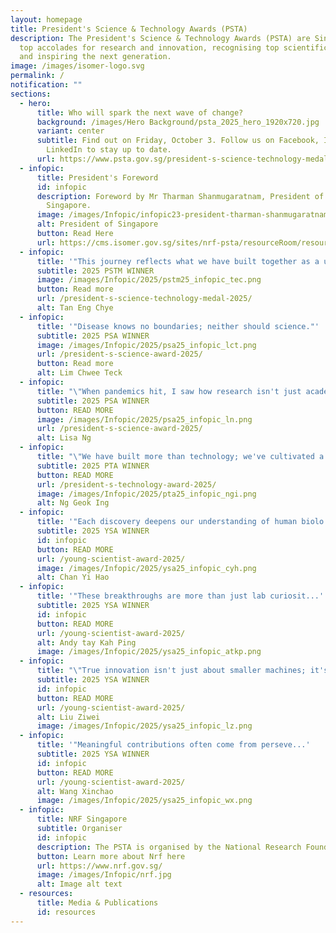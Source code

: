```yaml
---
layout: homepage
title: President's Science & Technology Awards (PSTA)
description: The President's Science & Technology Awards (PSTA) are Singapore's
  top accolades for research and innovation, recognising top scientific talent
  and inspiring the next generation.
image: /images/isomer-logo.svg
permalink: /
notification: ""
sections:
  - hero:
      title: Who will spark the next wave of change?
      background: /images/Hero Background/psta_2025_hero_1920x720.jpg
      variant: center
      subtitle: Find out on Friday, October 3. Follow us on Facebook, Instagram,
        LinkedIn to stay up to date.
      url: https://www.psta.gov.sg/president-s-science-technology-medal-2024/
  - infopic:
      title: President's Foreword
      id: infopic
      description: Foreword by Mr Tharman Shanmugaratnam, President of The Republic of
        Singapore.
      image: /images/Infopic/infopic23-president-tharman-shanmugaratnam.png
      alt: President of Singapore
      button: Read Here
      url: https://cms.isomer.gov.sg/sites/nrf-psta/resourceRoom/resources/resourceCategory/foreword/editPage/2025-09-15-post-President's%20Foreword%202025.md
  - infopic:
      title: '"This journey reflects what we have built together as a un..'
      subtitle: 2025 PSTM WINNER
      image: /images/Infopic/2025/pstm25_infopic_tec.png
      button: Read more
      url: /president-s-science-technology-medal-2025/
      alt: Tan Eng Chye
  - infopic:
      title: '"Disease knows no boundaries; neither should science."'
      subtitle: 2025 PSA WINNER
      image: /images/Infopic/2025/psa25_infopic_lct.png
      url: /president-s-science-award-2025/
      button: Read more
      alt: Lim Chwee Teck
  - infopic:
      title: "\"When pandemics hit, I saw how research isn't just acade..."
      subtitle: 2025 PSA WINNER
      button: READ MORE
      image: /images/Infopic/2025/psa25_infopic_ln.png
      url: /president-s-science-award-2025/
      alt: Lisa Ng
  - infopic:
      title: "\"We have built more than technology; we've cultivated a t..."
      subtitle: 2025 PTA WINNER
      button: READ MORE
      url: /president-s-technology-award-2025/
      image: /images/Infopic/2025/pta25_infopic_ngi.png
      alt: Ng Geok Ing
  - infopic:
      title: '"Each discovery deepens our understanding of human biolo...'
      subtitle: 2025 YSA WINNER
      id: infopic
      button: READ MORE
      url: /young-scientist-award-2025/
      image: /images/Infopic/2025/ysa25_infopic_cyh.png
      alt: Chan Yi Hao
  - infopic:
      title: '"These breakthroughs are more than just lab curiosit...'
      subtitle: 2025 YSA WINNER
      id: infopic
      button: READ MORE
      url: /young-scientist-award-2025/
      alt: Andy tay Kah Ping
      image: /images/Infopic/2025/ysa25_infopic_atkp.png
  - infopic:
      title: "\"True innovation isn't just about smaller machines; it's ..."
      subtitle: 2025 YSA WINNER
      id: infopic
      button: READ MORE
      url: /young-scientist-award-2025/
      alt: Liu Ziwei
      image: /images/Infopic/2025/ysa25_infopic_lz.png
  - infopic:
      title: '"Meaningful contributions often come from perseve...'
      subtitle: 2025 YSA WINNER
      id: infopic
      button: READ MORE
      url: /young-scientist-award-2025/
      alt: Wang Xinchao
      image: /images/Infopic/2025/ysa25_infopic_wx.png
  - infopic:
      title: NRF Singapore
      subtitle: Organiser
      id: infopic
      description: The PSTA is organised by the National Research Foundation
      button: Learn more about Nrf here
      url: https://www.nrf.gov.sg/
      image: /images/Infopic/nrf.jpg
      alt: Image alt text
  - resources:
      title: Media & Publications
      id: resources
---
```

